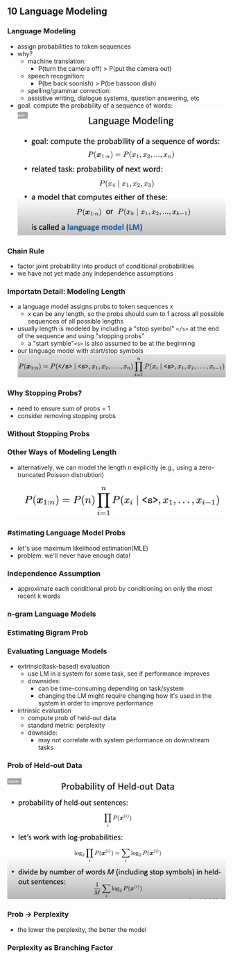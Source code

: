 ## 10 Language Modeling
### Language Modeling
- assign probabilities to token sequences
- why? 
    - machine translation:
        - P(turn the camera off) > P(put the camera out)
    - speech recognition:
        - P(be back soonish) > P(be bassoon dish)
    - spelling/grammar correction:
    - assistive writing, dialogue systems, question answering, etc
- goal: compute the probability of a sequence of words:
![Image of language model](https://github.com/joyhuan/NLP/blob/main/images/language_model.png)
### Chain Rule 
- factor joint probability into product of conditional probabilities
- we have not yet made any independence assumptions
### Importatn Detail: Modeling Length
- a language model assigns probs to token sequences x 
    - x can be any length, so the probs should sum to 1 across all possible sequences of all possible lengths
- usually length is modeled by including a "stop symbol" `</s>` at the end of the sequence and using "stopping probs"
    - a "start symble"`<s>` is also assumed to be at the beginning 
- our language model with start/stop symbols
![Image of language model with start/stop symbols](https://github.com/joyhuan/NLP/blob/main/images/start_stop_symbol.png)
### Why Stopping Probs?
- need to ensure sum of probs = 1
- consider removing stopping probs
### Without Stopping Probs
### Other Ways of Modeling Length
- alternatively, we can model the length n explicitly (e.g., using a zero-truncated Poisson distrubtion)
![Image of explicit length](https://github.com/joyhuan/NLP/blob/main/images/explicit_length.png)
### #stimating Language Model Probs
- let's use maximum likelihood estimation(MLE)
- problem: we'll never have enough data!
### Independence Assumption
- approximate each conditional prob by conditioning on only the most recent k words
### n-gram Language Models
### Estimating Bigram Prob
### Evaluating Language Models
- extrinsic(task-based) evaluation
    - use LM in a system for some task, see if performance improves
    - downsides:
        - can be time-consuming depending on task/system
        - changing the LM might require changing how it's used in the system in order to improve performance
- intrinsic evaluation
    - compute prob of held-out data
    - standard metric: perplexity
    - downside:
        - may not correlate with system performance on downstream tasks
### Prob of Held-out Data
![Image of held-out data](https://github.com/joyhuan/NLP/blob/main/images/held_out_data.png)
### Prob -> Perplexity
- the lower the perplexity, the better the model
### Perplexity as Branching Factor
